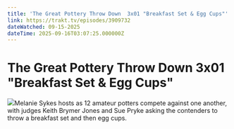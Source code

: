 ```yaml
---
title: 'The Great Pottery Throw Down  3x01 "Breakfast Set & Egg Cups"' 
link: https://trakt.tv/episodes/3909732
dateWatched: 09-15-2025
dateTime: 2025-09-16T03:07:25.000000Z
---
```

# The Great Pottery Throw Down  3x01 "Breakfast Set & Egg Cups"

![](https://walter-r2.trakt.tv/images/episodes/003/909/732/screenshots/thumb/cd96533307.jpg)Melanie Sykes hosts as 12 amateur potters compete against one another, with judges Keith Brymer Jones and Sue Pryke asking the contenders to throw a breakfast set and then egg cups.